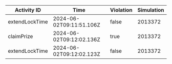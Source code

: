 | Activity ID | Time | Violation | Simulation |
| --- | --- | --- | --- |
| extendLockTime | 2024-06-02T09:11:51.106Z | false | 2013372 |
| claimPrize | 2024-06-02T09:12:02.136Z | true | 2013372 |
| extendLockTime | 2024-06-02T09:12:02.123Z | false | 2013372 |